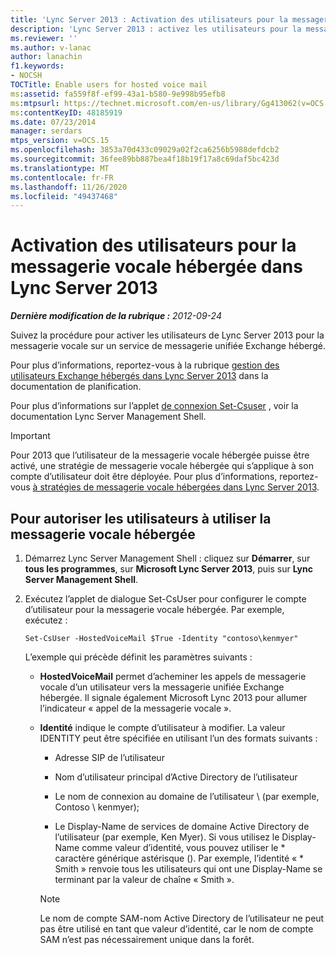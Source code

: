 ```yaml
---
title: 'Lync Server 2013 : Activation des utilisateurs pour la messagerie vocale hébergée'
description: 'Lync Server 2013 : activez les utilisateurs pour la messagerie vocale hébergée.'
ms.reviewer: ''
ms.author: v-lanac
author: lanachin
f1.keywords:
- NOCSH
TOCTitle: Enable users for hosted voice mail
ms:assetid: fa559f8f-ef99-43a1-b580-9e998b95efb8
ms:mtpsurl: https://technet.microsoft.com/en-us/library/Gg413062(v=OCS.15)
ms:contentKeyID: 48185919
ms.date: 07/23/2014
manager: serdars
mtps_version: v=OCS.15
ms.openlocfilehash: 3853a70d433c09029a02f2ca6256b5988defdcb2
ms.sourcegitcommit: 36fee89bb887bea4f18b19f17a8c69daf5bc423d
ms.translationtype: MT
ms.contentlocale: fr-FR
ms.lasthandoff: 11/26/2020
ms.locfileid: "49437468"
---
```

# <a name="enable-users-for-hosted-voice-mail-in-lync-server-2013"></a>Activation des utilisateurs pour la messagerie vocale hébergée dans Lync Server 2013

<div data-xmlns="http://www.w3.org/1999/xhtml">

<div class="topic" data-xmlns="http://www.w3.org/1999/xhtml" data-msxsl="urn:schemas-microsoft-com:xslt" data-cs="https://msdn.microsoft.com/">

<div data-asp="https://msdn2.microsoft.com/asp">



</div>

<div id="mainSection">

<div id="mainBody">

<span> </span>

_**Dernière modification de la rubrique :** 2012-09-24_

Suivez la procédure pour activer les utilisateurs de Lync Server 2013 pour la messagerie vocale sur un service de messagerie unifiée Exchange hébergé.

Pour plus d’informations, reportez-vous à la rubrique [gestion des utilisateurs Exchange hébergés dans Lync Server 2013](lync-server-2013-hosted-exchange-user-management.md) dans la documentation de planification.

Pour plus d’informations sur l’applet [de connexion Set-Csuser](https://docs.microsoft.com/powershell/module/skype/Set-CsUser) , voir la documentation Lync Server Management Shell.

<div>


> [!IMPORTANT]  
> Pour 2013 que l’utilisateur de la messagerie vocale hébergée puisse être activé, une stratégie de messagerie vocale hébergée qui s’applique à son compte d’utilisateur doit être déployée. Pour plus d’informations, reportez-vous <A href="lync-server-2013-hosted-voice-mail-policies.md">à stratégies de messagerie vocale hébergées dans Lync Server 2013</A>.



</div>

<div>

## <a name="to-enable-users-for-hosted-voice-mail"></a>Pour autoriser les utilisateurs à utiliser la messagerie vocale hébergée

1.  Démarrez Lync Server Management Shell : cliquez sur **Démarrer**, sur **tous les programmes**, sur **Microsoft Lync Server 2013**, puis sur **Lync Server Management Shell**.

2.  Exécutez l’applet de dialogue Set-CsUser pour configurer le compte d’utilisateur pour la messagerie vocale hébergée. Par exemple, exécutez :
    
        Set-CsUser -HostedVoiceMail $True -Identity "contoso\kenmyer"
    
    L’exemple qui précède définit les paramètres suivants :
    
      - **HostedVoiceMail** permet d’acheminer les appels de messagerie vocale d’un utilisateur vers la messagerie unifiée Exchange hébergée. Il signale également Microsoft Lync 2013 pour allumer l’indicateur « appel de la messagerie vocale ».
    
      - **Identité** indique le compte d’utilisateur à modifier. La valeur IDENTITY peut être spécifiée en utilisant l’un des formats suivants :
        
          - Adresse SIP de l’utilisateur
        
          - Nom d’utilisateur principal d’Active Directory de l’utilisateur
        
          - Le nom de connexion au domaine de l’utilisateur \\ (par exemple, Contoso \\ kenmyer);
        
          - Le Display-Name de services de domaine Active Directory de l’utilisateur (par exemple, Ken Myer). Si vous utilisez le Display-Name comme valeur d’identité, vous pouvez utiliser le \* caractère générique astérisque (). Par exemple, l’identité « \* Smith » renvoie tous les utilisateurs qui ont une Display-Name se terminant par la valeur de chaîne « Smith ».
        
        <div>
        

        > [!NOTE]  
        > Le nom de compte SAM-nom Active Directory de l’utilisateur ne peut pas être utilisé en tant que valeur d’identité, car le nom de compte SAM n’est pas nécessairement unique dans la forêt.

        
        </div>

</div>

</div>

<span> </span>

</div>

</div>

</div>

